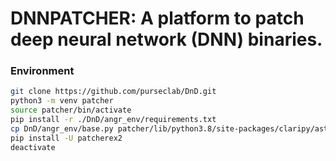 # DNNPATCHER: A platform to patch deep neural network (DNN) binaries.


### Environment  
```bash
git clone https://github.com/purseclab/DnD.git
python3 -m venv patcher
source patcher/bin/activate
pip install -r ./DnD/angr_env/requirements.txt
cp DnD/angr_env/base.py patcher/lib/python3.8/site-packages/claripy/ast/base.py
pip install -U patcherex2
deactivate 
```
